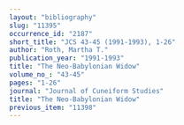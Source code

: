 ```yaml
---
layout: "bibliography"
slug: "11395"
occurrence_id: "2187"
short_title: "JCS 43-45 (1991-1993), 1-26"
author: "Roth, Martha T."
publication_year: "1991-1993"
title: "The Neo-Babylonian Widow"
volume_no_: "43-45"
pages: "1-26"
journal: "Journal of Cuneiform Studies"
title: "The Neo-Babylonian Widow"
previous_item: "11398"
---
```

